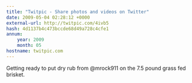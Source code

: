 ```yaml
---
title: "Twitpic - Share photos and videos on Twitter"
date: 2009-05-04 02:28:12 +0000
external-url: http://twitpic.com/4ivb5
hash: 4d1137b4c473bccde68d49a728c4cfe1
annum:
    year: 2009
    month: 05
hostname: twitpic.com
---
```


Getting ready to put dry rub from @mrock911 on the 7.5 pound grass fed brisket. 
